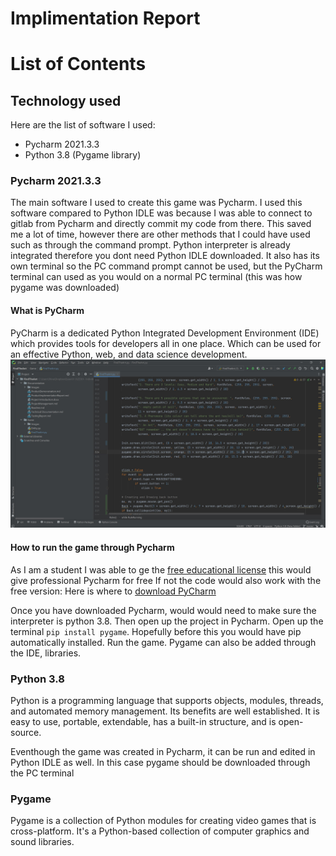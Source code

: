 # Implimentation Report

# List of Contents

## Technology used
Here are the list of software I used:
* Pycharm 2021.3.3
* Python 3.8 (Pygame library)

### Pycharm 2021.3.3
The main software I used to create this game was Pycharm. I used this software compared to Python IDLE was because I was able to connect to gitlab from Pycharm and directly commit my code from there. This saved me a lot of time, however there are other methods that I could have used such as through the command prompt. Python interpreter is already integrated therefore you dont need Python IDLE downloaded. It also has its own terminal so the PC command prompt cannot be used, but the PyCharm terminal can used as you would on a normal PC terminal (this was how pygame was downloaded)

#### What is PyCharm
PyCharm is a dedicated Python Integrated Development Environment (IDE) which provides tools for developers all in one place. Which can be used for an effective Python, web, and data science development.
![picture](Documentation/Images/Implementation/Pycharm.JPG)

#### How to run the game through Pycharm
As I am a student I was able to ge the [free educational license](https://www.jetbrains.com/community/education/#students) this would give professional Pycharm for free
If not the code would also work with the free version:
Here is where to [download PyCharm ](https://www.jetbrains.com/pycharm/download/#section=windows)

Once you have downloaded Pycharm, would would need to make sure the interpreter is python 3.8. Then open up the project in Pycharm. 
Open up the terminal `pip install pygame`. Hopefully before this you would have pip automatically installed. Run the game. Pygame can also be added through the IDE, libraries.

### Python 3.8
Python is a programming language that supports objects, modules, threads, and automated memory management. Its benefits are well established. It is easy to use, portable, extendable, has a built-in structure, and is open-source.

Eventhough the game was created in Pycharm, it can be run and edited in Python IDLE as well. In this case pygame should be downloaded through the PC terminal

### Pygame
Pygame is a collection of Python modules for creating video games that is cross-platform. It's a Python-based collection of computer graphics and sound libraries.

